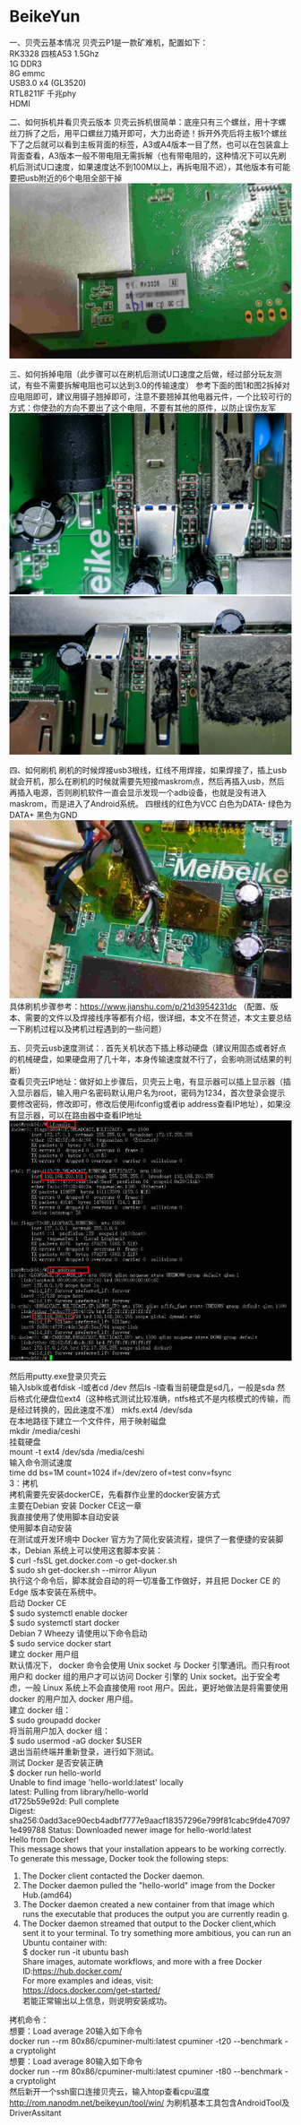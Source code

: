 # BeikeYun
一、贝壳云基本情况
贝壳云P1是一款矿难机，配置如下：  
RK3328 四核A53 1.5Ghz  
1G DDR3  
8G emmc  
USB3.0 x4 (GL3520)  
RTL8211F 千兆phy  
HDMI  
  
二、如何拆机并看贝壳云版本
贝壳云拆机很简单：底座只有三个螺丝，用十字螺丝刀拆了之后，用平口螺丝刀撬开即可，大力出奇迹！拆开外壳后将主板1个螺丝下了之后就可以看到主板背面的标签，A3或A4版本一目了然，也可以在包装盒上背面查看，A3版本一般不带电阻无需拆解（也有带电阻的，这种情况下可以先刷机后测试U口速度，如果速度达不到100M以上，再拆电阻不迟），其他版本有可能要把usb附近的6个电阻全部干掉   
![Image](https://github.com/GokuSun/BeikeYun/blob/master/images/查看贝壳云版本号.jpg)   
   
三、如何拆掉电阻（此步骤可以在刷机后测试U口速度之后做，经过部分玩友测试，有些不需要拆解电阻也可以达到3.0的传输速度）
参考下面的图1和图2拆掉对应电阻即可，建议用镊子翘掉即可，注意不要翘掉其他电器元件，一个比较可行的方式：你使劲的方向不要出了这个电阻，不要有其他的原件，以防止误伤友军
![Image](https://github.com/GokuSun/BeikeYun/blob/master/images/贝壳云拆电阻示意图1.jpg)  
![Image](https://github.com/GokuSun/BeikeYun/blob/master/images/贝壳云拆电阻示意图2.jpg)   
  
四、如何刷机
刷机的时候焊接usb3根线，红线不用焊接，如果焊接了，插上usb就会开机，那么在刷机的时候就需要先短接maskrom点，然后再插入usb，然后再插入电源，否则刷机软件一直会显示发现一个adb设备，也就是没有进入maskrom，而是进入了Android系统。
四根线的红色为VCC 白色为DATA- 绿色为DATA+ 黑色为GND  
![Image](https://github.com/GokuSun/BeikeYun/blob/master/images/贝壳云刷机焊点示意图.jpg)   
具体刷机步骤参考：https://www.jianshu.com/p/21d3954231dc （配置、版本、需要的文件以及焊接线序等都有介绍，很详细，本文不在赘述，本文主要总结一下刷机过程以及拷机过程遇到的一些问题）  
  
五、贝壳云usb速度测试：.
首先关机状态下插上移动硬盘（建议用固态或者好点的机械硬盘，如果硬盘用了几十年，本身传输速度就不行了，会影响测试结果的判断）    
查看贝壳云IP地址：做好如上步骤后，贝壳云上电，有显示器可以插上显示器（插入显示器后，输入用户名密码默认用户名为root，密码为1234，首次登录会提示要修改密码，修改即可，修改后使用ifconfig或者ip address查看IP地址），如果没有显示器，可以在路由器中查看IP地址  
![Image](https://github.com/GokuSun/BeikeYun/blob/master/images/Linux查看IP地址命令.jpg)  
  
然后用putty.exe登录贝壳云  
输入lsblk或者fdisk -l或者cd /dev 然后ls -l查看当前硬盘是sd几，一般是sda 
然后格式化硬盘位ext4（这种格式测试比较准确，ntfs格式不是内核模式的传输，而是经过转换的，因此速度不准）
mkfs.ext4 /dev/sda  
在本地路径下建立一个文件件，用于映射磁盘   
mkdir /media/ceshi   
挂载硬盘   
mount -t ext4 /dev/sda /media/ceshi    
输入命令测试速度  
time dd bs=1M count=1024 if=/dev/zero of=test conv=fsync   
3：拷机  
拷机需要先安装dockerCE，先看群作业里的docker安装方式  
主要在Debian 安装 Docker CE这一章  
我直接使用了使用脚本自动安装  
使用脚本自动安装  
在测试或开发环境中 Docker 官方为了简化安装流程，提供了一套便捷的安装脚本，Debian 系统上可以使用这套脚本安装：  
$ curl -fsSL get.docker.com -o get-docker.sh  
$ sudo sh get-docker.sh --mirror Aliyun  
执行这个命令后，脚本就会自动的将一切准备工作做好，并且把 Docker CE 的Edge 版本安装在系统中。  
启动 Docker CE  
$ sudo systemctl enable docker  
$ sudo systemctl start docker  
Debian 7 Wheezy 请使用以下命令启动  
$ sudo service docker start  
建立 docker 用户组  
默认情况下， docker 命令会使用 Unix socket 与 Docker 引擎通讯。而只有root 用户和 docker 组的用户才可以访问 Docker 引擎的 Unix socket。出于安全考虑，一般 Linux 系统上不会直接使用 root 用户。因此，更好地做法是将需要使用 docker 的用户加入 docker 用户组。  
建立 docker 组：  
$ sudo groupadd docker  
将当前用户加入 docker 组：  
$ sudo usermod -aG docker $USER  
退出当前终端并重新登录，进行如下测试。  
测试 Docker 是否安装正确   
$ docker run hello-world  
Unable to find image 'hello-world:latest' locally  
latest: Pulling from library/hello-world  
d1725b59e92d: Pull complete  
Digest: sha256:0add3ace90ecb4adbf7777e9aacf18357296e799f81cabc9fde470971e499788
Status: Downloaded newer image for hello-world:latest  
Hello from Docker!  
This message shows that your installation appears to be working correctly.  
To generate this message, Docker took the following steps:  
1. The Docker client contacted the Docker daemon.  
2. The Docker daemon pulled the "hello-world" image from the Docker Hub.(amd64)  
3. The Docker daemon created a new container from that image which runs the executable that produces the output you are currently readin
g.  
4. The Docker daemon streamed that output to the Docker client,which sent it to your terminal. To try something more ambitious, you can run an Ubuntu container with:  
$ docker run -it ubuntu bash  
Share images, automate workflows, and more with a free Docker ID:https://hub.docker.com/  
For more examples and ideas, visit:  
https://docs.docker.com/get-started/  
若能正常输出以上信息，则说明安装成功。  

拷机命令：       
想要：Load average 20输入如下命令  
docker run --rm 80x86/cpuminer-multi:latest cpuminer -t20 --benchmark -a cryptolight    
想要：Load average 80输入如下命令  
docker run --rm 80x86/cpuminer-multi:latest cpuminer -t80 --benchmark -a cryptolight    
然后新开一个ssh窗口连接贝壳云，输入htop查看cpu温度     
http://rom.nanodm.net/beikeyun/tool/win/ 为刷机基本工具包含AndroidTool及DriverAssitant   



